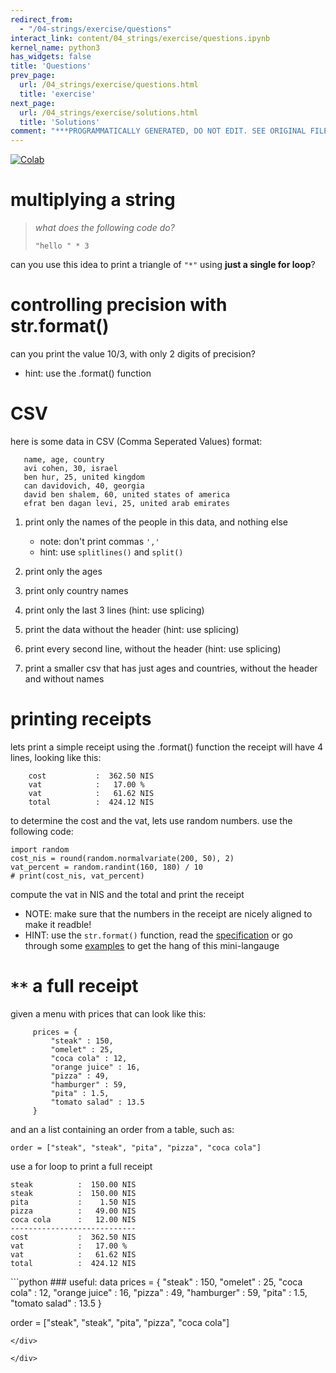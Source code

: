 ```yaml
---
redirect_from:
  - "/04-strings/exercise/questions"
interact_link: content/04_strings/exercise/questions.ipynb
kernel_name: python3
has_widgets: false
title: 'Questions'
prev_page:
  url: /04_strings/exercise/questions.html
  title: 'exercise'
next_page:
  url: /04_strings/exercise/solutions.html
  title: 'Solutions'
comment: "***PROGRAMMATICALLY GENERATED, DO NOT EDIT. SEE ORIGINAL FILES IN /content***"
---
```

<a href="https://colab.research.google.com/github/aviadr1/learn-python/blob/master/content/04_strings/exercise/questions.ipynb" target="_blank">
<img src="https://colab.research.google.com/assets/colab-badge.svg" 
     title="Open this file in Google Colab" alt="Colab"/>
</a>




# multiplying a string

> _what does the following code do?_
> ```
> "hello " * 3
> ``` 

can you use this idea to print a triangle of `"*"` using __just a single for loop__?



# controlling precision with str.format()
can you print the value 10/3, with only 2 digits of precision?
   - hint: use the .format() function



# CSV
here is some data in CSV (Comma Seperated Values) format:
```
   name, age, country
   avi cohen, 30, israel
   ben hur, 25, united kingdom
   can davidovich, 40, georgia
   david ben shalem, 60, united states of america
   efrat ben dagan levi, 25, united arab emirates
```

   1. print only the names of the people in this data, and nothing else
      - note: don't print commas `','`
      - hint: use `splitlines()` and `split()`
      
      
   2. print only the ages
   
   
   3. print only country names
   
   
   4. print only the last 3 lines (hint: use splicing)
   
   
   5. print the data without the header (hint: use splicing)
   
   
   6. print every second line, without the header (hint: use splicing)
   
   
   7. print a smaller csv that has just ages and countries, 
      without the header and without names



# printing receipts

lets print a simple receipt using the .format() function
   the receipt will have 4 lines, looking like this:
```   
    cost           :  362.50 NIS
    vat            :   17.00 %
    vat            :   61.62 NIS
    total          :  424.12 NIS
```  

to determine the cost and the vat, lets use random numbers.
use the following code:

```
import random
cost_nis = round(random.normalvariate(200, 50), 2)
vat_percent = random.randint(160, 180) / 10
# print(cost_nis, vat_percent)
```
     
compute the vat in NIS and the total and print the receipt
     
- NOTE: make sure that the numbers in the receipt are nicely aligned to make it readble!
- HINT: use the `str.format()` function, read the [specification](https://docs.python.org/3/library/string.html#format-specification-mini-language) or go through some [examples](https://docs.python.org/3/library/string.html#format-examples) to get the hang of this mini-langauge     



# `**` a full receipt

given a menu with prices that can look like this:
```
     prices = {
         "steak" : 150,
         "omelet" : 25,
         "coca cola" : 12,
         "orange juice" : 16,
         "pizza" : 49,
         "hamburger" : 59,
         "pita" : 1.5,
         "tomato salad" : 13.5
     }
```

and an a list containing an order from a table, such as:

```
order = ["steak", "steak", "pita", "pizza", "coca cola"]
```

use a for loop to print a full receipt  
```
steak          :  150.00 NIS
steak          :  150.00 NIS
pita           :    1.50 NIS
pizza          :   49.00 NIS
coca cola      :   12.00 NIS
----------------------------
cost           :  362.50 NIS
vat            :   17.00 %
vat            :   61.62 NIS
total          :  424.12 NIS
```




<div markdown="1" class="cell code_cell">
<div class="input_area" markdown="1">
```python
### useful: data
prices = {
         "steak" : 150,
         "omelet" : 25,
         "coca cola" : 12,
         "orange juice" : 16,
         "pizza" : 49,
         "hamburger" : 59,
         "pita" : 1.5,
         "tomato salad" : 13.5
     }

order = ["steak", "steak", "pita", "pizza", "coca cola"]

```
</div>

</div>


